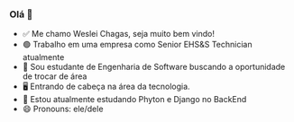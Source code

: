 ### Olá 👋
- ✅ Me chamo Weslei Chagas, seja muito bem vindo!
- 🟢 Trabalho em uma empresa como Senior EHS&S Technician atualmente
- 🔭 Sou estudante de Engenharia de Software buscando a oportunidade de trocar de área
- 🖥  Entrando de cabeça na área da tecnologia.
- 🌱 Estou atualmente estudando Phyton e Django no BackEnd
- 😄 Pronouns: ele/dele
